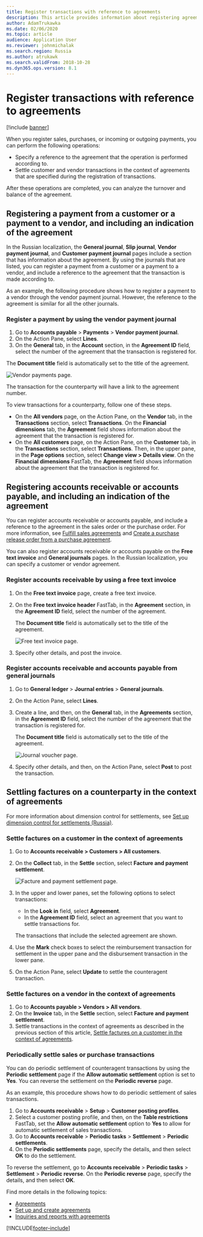```yaml
---
title: Register transactions with reference to agreements
description: This article provides information about registering agreements transactions.
author: AdamTrukawka
ms.date: 02/06/2020
ms.topic: article
audience: Application User
ms.reviewer: johnmichalak
ms.search.region: Russia
ms.author: atrukawk
ms.search.validFrom: 2018-10-28
ms.dyn365.ops.version: 8.1
---
```


# Register transactions with reference to agreements
[!include [banner](../../includes/banner.md)]

When you register sales, purchases, or incoming or outgoing payments, you can perform the following operations:

- Specify a reference to the agreement that the operation is performed according to.
- Settle customer and vendor transactions in the context of agreements that are specified during the registration of transactions.

After these operations are completed, you can analyze the turnover and balance of the agreement.

## Registering a payment from a customer or a payment to a vendor, and including an indication of the agreement

In the Russian localization, the **General journal**, **Slip journal**, **Vendor payment journal**, and **Customer payment journal** pages include a section that has information about the agreement. By using the journals that are listed, you can register a payment from a customer or a payment to a vendor, and include a reference to the agreement that the transaction is made according to.

As an example, the following procedure shows how to register a payment to a vendor through the vendor payment journal. However, the reference to the agreement is similar for all the other journals.

### Register a payment by using the vendor payment journal

1. Go to **Accounts payable** \> **Payments** \> **Vendor payment journal**.
2. On the Action Pane, select **Lines**.
3. On the **General** tab, in the **Account** section, in the **Agreement ID** field, select the number of the agreement that the transaction is registered for.

The **Document title** field is automatically set to the title of the agreement.

![Vendor payments page.](../media/10_Vendor_payments.png)

The transaction for the counterparty will have a link to the agreement number.

To view transactions for a counterparty, follow one of these steps.

   - On the **All vendors** page, on the Action Pane, on the **Vendor** tab, in the **Transactions** section, select **Transactions**. On the **Financial dimensions** tab, the **Agreement** field shows information about the agreement that the transaction is registered for.
   -  On the **All customers** page, on the Action Pane, on the **Customer** tab, in the **Transactions** section, select **Transactions**. Then, in the upper pane, in the **Page options** section, select **Change view \> Details view**. On the **Financial dimensions** FastTab, the **Agreement** field shows information about the agreement that the transaction is registered for.

## Registering accounts receivable or accounts payable, and including an indication of the agreement

You can register accounts receivable or accounts payable, and include a reference to the agreement in the sales order or the purchase order. For more information, see [Fulfill sales agreements](../../../supply-chain/sales-marketing/tasks/fulfill-sales-agreements.md) and [Create a purchase release order from a purchase agreement](../../../supply-chain/procurement/tasks/create-purchase-release-order-purchase-agreement.md).

You can also register accounts receivable or accounts payable on the **Free text invoice** and **General journals** pages. In the Russian localization, you can specify a customer or vendor agreement.

### Register accounts receivable by using a free text invoice

1. On the **Free text invoice** page, create a free text invoice.
2. On the **Free text invoice header** FastTab, in the **Agreement** section, in the **Agreement ID** field, select the number of the agreement.

    The **Document title** field is automatically set to the title of the agreement.

    ![Free text invoice page.](../media/11_Free_text_invoice.png)

3. Specify other details, and post the invoice.

### Register accounts receivable and accounts payable from general journals

1. Go to **General ledger** \> **Journal entries** \> **General journals**.
2. On the Action Pane, select **Lines**.
3. Create a line, and then, on the **General** tab, in the **Agreements** section, in the **Agreement ID** field, select the number of the agreement that the transaction is registered for.

    The **Document title** field is automatically set to the title of the agreement.

    ![Journal voucher page.](../media/12_Journal_voucher.png)

4. Specify other details, and then, on the Action Pane, select **Post** to post the transaction.

## Settling factures on a counterparty in the context of agreements

For more information about dimension control for settlements, see [Set up dimension control for settlements (Russia)](rus-transactions-settlement-date.md).

### <a name="settle-factures-customer-agreements"></a>Settle factures on a customer in the context of agreements

1. Go to **Accounts receivable \> Customers \> All customers**.
2. On the **Collect** tab, in the **Settle** section, select **Facture and payment settlement**.

    ![Facture and payment settlement page.](../media/13_Facture_and_payment_settlement.png)

3. In the upper and lower panes, set the following options to select transactions:

   - In the **Look in** field, select **Agreement**.
    - In the **Agreement ID** field, select an agreement that you want to settle transactions for.
    
    The transactions that include the selected agreement are shown.

4. Use the **Mark** check boxes to select the reimbursement transaction for settlement in the upper pane and the disbursement transaction in the lower pane.
5. On the Action Pane, select **Update** to settle the counteragent transaction.

### Settle factures on a vendor in the context of agreements

1. Go to **Accounts payable \> Vendors \> All vendors**.
2. On the **Invoice** tab, in the **Settle** section, select **Facture and payment settlement**.
3. Settle transactions in the context of agreements as described in the previous section of this article, [Settle factures on a customer in the context of agreements](#settle-factures-customer-agreements).

### Periodically settle sales or purchase transactions

You can do periodic settlement of counteragent transactions by using the **Periodic settlement** page if the **Allow automatic settlement** option is set to **Yes**. You can reverse the settlement on the **Periodic reverse** page.

As an example, this procedure shows how to do periodic settlement of sales transactions.

1. Go to **Accounts receivable** \> **Setup** \> **Customer posting profiles**.
2. Select a customer posting profile, and then, on the **Table restrictions** FastTab, set the **Allow automatic settlement** option to **Yes** to allow for automatic settlement of sales transactions.
3. Go to **Accounts receivable** \> **Periodic tasks** \> **Settlement** \> **Periodic settlements**.
4. On the **Periodic settlements** page, specify the details, and then select **OK** to do the settlement.

To reverse the settlement, go to **Accounts receivable** \> **Periodic tasks** \> **Settlement** \> **Periodic reverse**. On the **Periodic reverse** page, specify the details, and then select **OK**.

Find more details in the following topics:

- [Agreements](rus-agreements.md)
- [Set up and create agreements](rus-set-up-and-create-agreements.md)
- [Inquiries and reports with agreements](rus-inquiries-reports-agreements.md)


[!INCLUDE[footer-include](../../../includes/footer-banner.md)]
